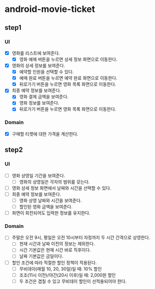 # android-movie-ticket

## step1

### UI
- [x] 영화를 리스트에 보여준다.
  - [x] 영화 예매 버튼을 누르면 상세 정보 화면으로 이동한다.
- [x] 영화의 상세 정보를 보여준다.
  - [x] 예약할 인원을 선택할 수 있다.
  - [x] 예매 완료 버튼을 누르면 예약 완료 화면으로 이동한다.
  - [x] 뒤로가기 버튼을 누르면 영화 목록 화면으로 이동한다.
- [x] 최종 예약 정보를 보여준다.
  - [x] 영화 결제 금액을 보여준다.
  - [x] 영화 정보를 보여준다.
  - [x] 뒤로가기 버튼을 누르면 영화 목록 화면으로 이동한다.

### Domain
- [x] 구매할 티켓에 대한 가격을 계산한다.

## step2

### UI
- [ ] 영화 상영일 기간을 보여준다.
  - [ ] 영화의 상영일은 각자의 범위를 갖는다.
- [ ] 영화 상세 정보 화면에서 날짜와 시간을 선택할 수 있다.
- [ ] 최종 예약 정보를 보여준다.
  - [ ] 영화 상영 날짜와 시간을 보여준다.
  - [ ] 할인된 영화 금액을 보여준다.
- [ ] 화면이 회전되어도 입력한 정보를 유지한다.

### Domain
- [ ] 주말은 오전 9시, 평일은 오전 10시부터 자정까지 두 시간 간격으로 상영한다.
  - [ ] 현재 시간과 날짜 이전의 정보는 제외한다.
  - [ ] 시간 기본값은 현재 시간 바로 직후이다.
  - [ ] 날짜 기본값은 금일이다.
- [ ] 할인 조건에 따라 적절한 할인 정책이 적용된다.
  - [ ] 무비데이(매월 10, 20, 30일)일 때: 10% 할인
  - [ ] 조조(11시 이전)/야간(20시 이후)일 때: 2,000원 할인
  - [ ] 두 조건은 겹칠 수 있고 무비데이 할인이 선적용되어야 한다.
